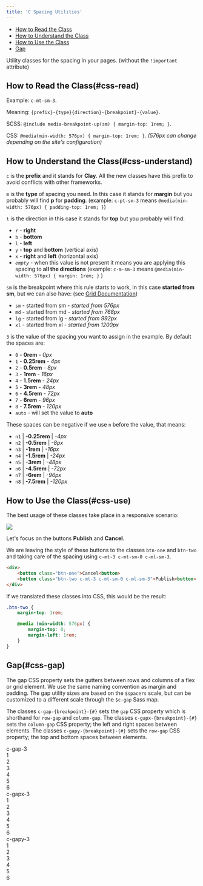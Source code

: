 ```yaml
---
title: 'C Spacing Utilities'
---
```


<div class="nav-toc-absolute">
<div class="nav-toc">

-   [How to Read the Class](#css-read)
-   [How to Understand the Class](#css-understand)
-   [How to Use the Class](#css-use)
-   [Gap](#css-gap)

</div>
</div>

Utility classes for the spacing in your pages. (without the `!important` attribute)

## How to Read the Class(#css-read)

Example: `c-mt-sm-3`.

Meaning: `{prefix}-{type}{direction}-{breakpoint}-{value}`.

SCSS: `@include media-breakpoint-up(sm) { margin-top: 1rem; }`.

CSS: `@media(min-width: 576px) { margin-top: 1rem; }`. _(576px can change depending on the site's configuration)_

## How to Understand the Class(#css-understand)

`c` is the **prefix** and it stands for **Clay**. All the new classes have this prefix to avoid conflicts with other frameworks.

`m` is the **type** of spacing you need. In this case it stands for **margin** but you probably will find **p** for **padding**. (example: `c-pt-sm-3` means `@media(min-width: 576px) { padding-top: 1rem; }`)

`t` is the direction in this case it stands for **top** but you probably will find:

-   `r` - **right**
-   `b` - **bottom**
-   `l` - **left**
-   `y` - **top** and **bottom** (vertical axis)
-   `x` - **right** and **left** (horizontal axis)
-   _`empty`_ - when this value is not present it means you are applying this spacing to **all the directions** (example: `c-m-sm-3` means `@media(min-width: 576px) { margin: 1rem; }` )

`sm` is the breakpoint where this rule starts to work, in this case **started from sm**, but we can also have: (see [Grid Documentation](../grid.html))

-   `sm` - started from sm - _started from 576px_
-   `md` - started from md - _started from 768px_
-   `lg` - started from lg - _started from 992px_
-   `xl` - started from xl - _started from 1200px_

`3` is the value of the spacing you want to assign in the example. By default the spaces are:

-   `0` - **0rem** - _0px_
-   `1` - **0.25rem** - _4px_
-   `2` - **0.5rem** - _8px_
-   `3` - **1rem** - _16px_
-   `4` - **1.5rem** - _24px_
-   `5` - **3rem** - _48px_
-   `6` - **4.5rem** - _72px_
-   `7` - **6rem** - _96px_
-   `8` - **7.5rem** - _120px_
-   `auto` - will set the value to **auto**

These spaces can be negative if we use `n` before the value, that means:

-   `n1` | **-0.25rem** | _-4px_
-   `n2` | **-0.5rem** | _-8px_
-   `n3` | **-1rem** | _-16px_
-   `n4` | **-1.5rem** | _-24px_
-   `n5` | **-3rem** | _-48px_
-   `n6` | **-4.5rem** | _-72px_
-   `n7` | **-6rem** | _-96px_
-   `n8` | **-7.5rem** | _-120px_

## How to Use the Class(#css-use)

The best usage of these classes take place in a responsive scenario:

<img src="/images/spacing-example.png" class="img-fluid" />

Let's focus on the buttons **Publish** and **Cancel**.

We are leaving the style of these buttons to the classes `btn-one` and `btn-two` and taking care of the spacing using `c-mt-3 c-mt-sm-0 c-ml-sm-3`.

```html
<div>
    <button class="btn-one">Cancel<button>
    <button class="btn-two c-mt-3 c-mt-sm-0 c-ml-sm-3">Publish<button>
</div>
```

If we translated these classes into CSS, this would be the result:

```scss
.btn-two {
	margin-top: 1rem;

	@media (min-width: 576px) {
		margin-top: 0;
		margin-left: 1rem;
	}
}
```

## Gap(#css-gap)

The gap CSS property sets the gutters between rows and columns of a flex or grid element. We use the same naming convention as margin and padding. The gap utility sizes are based on the `$spacers` scale, but can be customized to a different scale through the `$c-gap` Sass map.

The classes `c-gap-{breakpoint}-{#}` sets the `gap` CSS property which is shorthand for `row-gap` and `column-gap`. The classes `c-gapx-{breakpoint}-{#}` sets the `column-gap` CSS property; the left and right spaces between elements. The classes `c-gapy-{breakpoint}-{#}` sets the `row-gap` CSS property; the top and bottom spaces between elements.

<div class="sheet-example">
	<div class="h6">c-gap-3</div>
	<div class="d-flex flex-wrap c-gap-3">
		<div class="bg-secondary text-center text-white w-25">1</div>
		<div class="bg-secondary text-center text-white w-25">2</div>
		<div class="bg-secondary text-center text-white w-25">3</div>
		<div class="bg-secondary text-center text-white w-25">4</div>
		<div class="bg-secondary text-center text-white w-25">5</div>
		<div class="bg-secondary text-center text-white w-25">6</div>
	</div>
	<div class="h6 mt-3">c-gapx-3</div>
	<div class="d-flex flex-wrap c-gapx-3">
		<div class="bg-secondary text-center text-white w-25">1</div>
		<div class="bg-secondary text-center text-white w-25">2</div>
		<div class="bg-secondary text-center text-white w-25">3</div>
		<div class="bg-secondary text-center text-white w-25">4</div>
		<div class="bg-secondary text-center text-white w-25">5</div>
		<div class="bg-secondary text-center text-white w-25">6</div>
	</div>
	<div class="h6 mt-3">c-gapy-3</div>
	<div class="d-flex flex-wrap c-gapy-3">
		<div class="bg-secondary text-center text-white w-25">1</div>
		<div class="bg-secondary text-center text-white w-25">2</div>
		<div class="bg-secondary text-center text-white w-25">3</div>
		<div class="bg-secondary text-center text-white w-25">4</div>
		<div class="bg-secondary text-center text-white w-25">5</div>
		<div class="bg-secondary text-center text-white w-25">6</div>
	</div>
</div>

